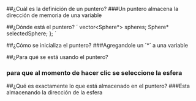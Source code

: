 ##¿Cuál es la definición de un puntero?
###Un puntero almacena la dirección de memoria de una variable

##¿Dónde está el puntero?
´
        vector<Sphere*> spheres;
        Sphere* selectedSphere;
};
´

##¿Cómo se inicializa el puntero?
###Agregandole un ´*´ a una variable

##¿Para qué se está usando el puntero?
### para que al momento de hacer clic se seleccione la esfera 

##¿Qué es exactamente lo que está almacenado en el puntero?
###Esta almacenando la dirección de la esfera